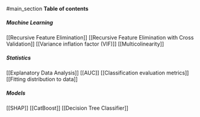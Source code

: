 #main_section
**Table of contents**
##### Machine Learning
[[Recursive Feature Elimination]]
[[Recursive Feature Elimination with Cross Validation]]
[[Variance inflation factor (VIF)]]
[[Multicolinearity]]

##### Statistics
[[Explanatory Data Analysis]]
[[AUC]]
[[Classification evaluation metrics]]
[[Fitting distribution to data]]

##### Models
[[SHAP]]
[[CatBoost]]
[[Decision Tree Classifier]]
